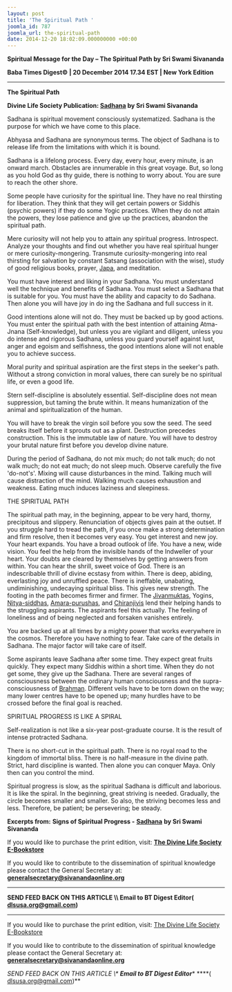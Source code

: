```yaml
---
layout: post
title: 'The Spiritual Path '
joomla_id: 787
joomla_url: the-spiritual-path
date: 2014-12-20 18:02:09.000000000 +00:00
---
```

  

















































**Spiritual Message for the Day – The Spiritual Path by Sri Swami Sivananda**

**Baba Times Digest© | 20 December 2014 17.34 EST | New York Edition**

* * *  


**The Spiritual Path**

**Divine Life Society Publication: [Sadhana](http://www.dlshq.org/teachings/sadhana.htm#signs) by Sri Swami Sivananda**

Sadhana is spiritual movement consciously systematized. Sadhana is the purpose for which we have come to this place.

Abhyasa and Sadhana are synonymous terms. The object of Sadhana is to release life from the limitations with which it is bound.

Sadhana is a lifelong process. Every day, every hour, every minute, is an onward march. Obstacles are innumerable in this great voyage. But, so long as you hold God as thy guide, there is nothing to worry about. You are sure to reach the other shore.

Some people have curiosity for the spiritual line. They have no real thirsting for liberation. They think that they will get certain powers or Siddhis (psychic powers) if they do some Yogic practices. When they do not attain the powers, they lose patience and give up the practices, abandon the spiritual path.

Mere curiosity will not help you to attain any spiritual progress. Introspect. Analyze your thoughts and find out whether you have real spiritual hunger or mere curiosity-mongering. Transmute curiosity-mongering into real thirsting for salvation by constant Satsang (association with the wise), study of good religious books, prayer, [Japa](http://www.dlshq.org/teachings/japayoga.htm), and meditation.

You must have interest and liking in your Sadhana. You must understand well the technique and benefits of Sadhana. You must select a Sadhana that is suitable for you. You must have the ability and capacity to do Sadhana. Then alone you will have joy in do ing the Sadhana and full success in it.

Good intentions alone will not do. They must be backed up by good actions. You must enter the spiritual path with the best intention of attaining Atma-Jnana (Self-knowledge), but unless you are vigilant and diligent, unless you do intense and rigorous Sadhana, unless you guard yourself against lust, anger and egoism and selfishness, the good intentions alone will not enable you to achieve success.

Moral purity and spiritual aspiration are the first steps in the seeker's path. Without a strong conviction in moral values, there can surely be no spiritual life, or even a good life.

Stern self-discipline is absolutely essential. Self-discipline does not mean suppression, but taming the brute within. It means humanization of the animal and spiritualization of the human.

You will have to break the virgin soil before you sow the seed. The seed breaks itself before it sprouts out as a plant. Destruction precedes construction. This is the immutable law of nature. You will have to destroy your brutal nature first before you develop divine nature.

During the period of Sadhana, do not mix much; do not talk much; do not walk much; do not eat much; do not sleep much. Observe carefully the five 'do-not's'. Mixing will cause disturbances in the mind. Talking much will cause distraction of the mind. Walking much causes exhaustion and weakness. Eating much induces laziness and sleepiness.

THE SPIRITUAL PATH

The spiritual path may, in the beginning, appear to be very hard, thorny, precipitous and slippery. Renunciation of objects gives pain at the outset. If you struggle hard to tread the path, if you once make a strong determination and firm resolve, then it becomes very easy. You get interest and new joy. Your heart expands. You have a broad outlook of life. You have a new, wide vision. You feel the help from the invisible hands of the Indweller of your heart. Your doubts are cleared by themselves by getting answers from within. You can hear the shrill, sweet voice of God. There is an indescribable thrill of divine ecstasy from within. There is deep, abiding, everlasting joy and unruffled peace. There is ineffable, unabating, undiminishing, undecaying spiritual bliss. This gives new strength. The footing in the path becomes firmer and firmer. The [Jivanmuktas](http://www.dlshq.org/glossary.htm#jivanmukta), Yogins, [Nitya-siddhas](http://www.dlshq.org/glossary.htm#nitya-siddha), [Amara-purushas](http://www.dlshq.org/glossary.htm#amara-purusha), and [Chiranjivis](http://www.dlshq.org/glossary.htm#chiranjivi) lend their helping hands to the struggling aspirants. The aspirants feel this actually. The feeling of loneliness and of being neglected and forsaken vanishes entirely.

You are backed up at all times by a mighty power that works everywhere in the cosmos. Therefore you have nothing to fear. Take care of the details in Sadhana. The major factor will take care of itself.

Some aspirants leave Sadhana after some time. They expect great fruits quickly. They expect many Siddhis within a short time. When they do not get some, they give up the Sadhana. There are several ranges of consciousness between the ordinary human consciousness and the supra-consciousness of [Brahman](http://www.dlshq.org/glossary.htm#brahman). Different veils have to be torn down on the way; many lower centres have to be opened up; many hurdles have to be crossed before the final goal is reached.

SPIRITUAL PROGRESS IS LIKE A SPIRAL

Self-realization is not like a six-year post-graduate course. It is the result of intense protracted Sadhana.

There is no short-cut in the spiritual path. There is no royal road to the kingdom of immortal bliss. There is no half-measure in the divine path. Strict, hard discipline is wanted. Then alone you can conquer Maya. Only then can you control the mind.

Spiritual progress is slow, as the spiritual Sadhana is difficult and laborious. It is like the spiral. In the beginning, great striving is needed. Gradually, the circle becomes smaller and smaller. So also, the striving becomes less and less. Therefore, be patient; be persevering; be steady.



**Excerpts from:**  **Signs of Spiritual Progress -** [**Sadhana**](http://www.dlshq.org/teachings/sadhana.htm#signs) **by Sri Swami Sivananda**

If you would like to purchase the print edition, visit: **[The Divine Life Society E-Bookstore](http://www.dlshq.org/download/download.htm)**

If you would like to contribute to the dissemination of spiritual knowledge please contact the General Secretary at: [](mailto:%20%3Cscript%20type=%27text/javascript%27%3E%20%3C%21--%20var%20prefix%20=%20%27ma%27%20+%20%27il%27%20+%20%27to%27;%20var%20path%20=%20%27hr%27%20+%20%27ef%27%20+%20%27=%27;%20var%20addy57016%20=%20%27generalsecretary%27%20+%20%27@%27;%20addy57016%20=%20addy57016%20+%20%27sivanandaonline%27%20+%20%27.%27%20+%20%27org%27;%20document.write%28%27%3Ca%20%27%20+%20path%20+%20%27%5C%27%27%20+%20prefix%20+%20%27:%27%20+%20addy57016%20+%20%27%5C%27%3E%27%29;%20document.write%28addy57016%29;%20document.write%28%27%3C%5C/a%3E%27%29;%20//--%3E%5Cn%20%3C/script%3E%3Cscript%20type=%27text/javascript%27%3E%20%3C%21--%20document.write%28%27%3Cspan%20style=%5C%27display:%20none;%5C%27%3E%27%29;%20//--%3E%20%3C/script%3EThis%20email%20address%20is%20being%20protected%20from%20spambots.%20You%20need%20JavaScript%20enabled%20to%20view%20it.%20%3Cscript%20type=%27text/javascript%27%3E%20%3C%21--%20document.write%28%27%3C/%27%29;%20document.write%28%27span%3E%27%29;%20//--%3E%20%3C/script%3E?subject=Contribution%20to%20Dissemination%20of%20Spiritual%20Knowledge) **generalsecretary@sivanandaonline.org**

****

**SEND FEED BACK ON THIS ARTICLE \\\ Email to BT Digest Editor[](mailto:%20%3Cscript%20type=%27text/javascript%27%3E%20%3C%21--%20var%20prefix%20=%20%27ma%27%20+%20%27il%27%20+%20%27to%27;%20var%20path%20=%20%27hr%27%20+%20%27ef%27%20+%20%27=%27;%20var%20addy72654%20=%20%27dlsusa.org%27%20+%20%27@%27;%20addy72654%20=%20addy72654%20+%20%27gmail%27%20+%20%27.%27%20+%20%27com%27;%20document.write%28%27%3Ca%20%27%20+%20path%20+%20%27%5C%27%27%20+%20prefix%20+%20%27:%27%20+%20addy72654%20+%20%27%5C%27%3E%27%29;%20document.write%28addy72654%29;%20document.write%28%27%3C%5C/a%3E%27%29;%20//--%3E%5Cn%20%3C/script%3E%3Cscript%20type=%27text/javascript%27%3E%20%3C%21--%20document.write%28%27%3Cspan%20style=%5C%27display:%20none;%5C%27%3E%27%29;%20//--%3E%20%3C/script%3EThis%20email%20address%20is%20being%20protected%20from%20spambots.%20You%20need%20JavaScript%20enabled%20to%20view%20it.%20%3Cscript%20type=%27text/javascript%27%3E%20%3C%21--%20document.write%28%27%3C/%27%29;%20document.write%28%27span%3E%27%29;%20//--%3E%20%3C/script%3E?subject=DLS%20Posts)( [dlsusa.org@gmail.com](mailto:dlsusa.org@gmail.com))**



* * *



  

If you would like to purchase the print edition, visit: [The Divine Life Society E-Bookstore](http://www.dlshq.org/download/download.htm)

If you would like to contribute to the dissemination of spiritual knowledge please contact the General Secretary at: **[generalsecretary@sivanandaonline.org](mailto:generalsecretary@sivanandaonline.org)**

**SEND FEED BACK ON THIS ARTICLE \\\**  **Email to BT Digest Editor**** [](mailto:%20%3Cscript%20type=%27text/javascript%27%3E%20%3C%21--%20var%20prefix%20=%20%27ma%27%20+%20%27il%27%20+%20%27to%27;%20var%20path%20=%20%27hr%27%20+%20%27ef%27%20+%20%27=%27;%20var%20addy72654%20=%20%27dlsusa.org%27%20+%20%27@%27;%20addy72654%20=%20addy72654%20+%20%27gmail%27%20+%20%27.%27%20+%20%27com%27;%20document.write%28%27%3Ca%20%27%20+%20path%20+%20%27%5C%27%27%20+%20prefix%20+%20%27:%27%20+%20addy72654%20+%20%27%5C%27%3E%27%29;%20document.write%28addy72654%29;%20document.write%28%27%3C%5C/a%3E%27%29;%20//--%3E%5Cn%20%3C/script%3E%3Cscript%20type=%27text/javascript%27%3E%20%3C%21--%20document.write%28%27%3Cspan%20style=%5C%27display:%20none;%5C%27%3E%27%29;%20//--%3E%20%3C/script%3EThis%20email%20address%20is%20being%20protected%20from%20spambots.%20You%20need%20JavaScript%20enabled%20to%20view%20it.%20%3Cscript%20type=%27text/javascript%27%3E%20%3C%21--%20document.write%28%27%3C/%27%29;%20document.write%28%27span%3E%27%29;%20//--%3E%20%3C/script%3E?subject=DLS%20Posts)****( [dlsusa.org@gmail.com](mailto:dlsusa.org@gmail.com))**  
